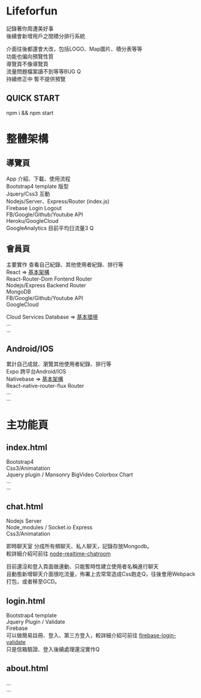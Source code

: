 # Lifeforfun
記錄著你周遭美好事  
後續會新增用戶之間積分排行系統  

介面往後都還會大改，包括LOGO、Map圖片、積分表等等  
功能也偏向預覽性質  
導覽頁不像導覽頁  
流量問題檔案讀不到等等BUG Q  
持續修正中 暫不提供預覽  

## QUICK START  
npm i && npm start   

# 整體架構  
## 導覽頁  
App 介紹、下載、使用流程  
Bootstrap4 template 版型  
Jquery/Css3 互動  
Nodejs/Server、Express/Router (index.js)  
Firebase Login Logout  
FB/Google/Github/Youtube API  
Heroku/GoogleCloud  
GoogleAnalytics 目前平均日流量3 Q  

## 會員頁
主要實作
查看自己紀錄、其他使用者紀錄、排行等  
React => [基本架構](https://github.com/LinX9581/React-Webpack4-babel7)  
React-Router-Dom Fontend Router  
Nodejs/Express Backend Router  
MongoDB  
FB/Google/Github/Youtube API  
GoogleCloud  

Cloud Services Database => [基本環境](https://github.com/LinX9581/Note)  
...  
...  
## Android/IOS
累計自己成就、瀏覽其他使用者紀錄、排行等  
Expo 跨平台Android/IOS  
Nativebase => [基本架構](https://github.com/LinX9581/NativeBaseInit)  
React-native-router-flux Router  
...  
...  
# 主功能頁  
## index.html  
Bootstrap4  
Css3/Animatation  
Jquery plugin / Mansonry BigVideo Colorbox Chart  
...  
...  

## chat.html  
Nodejs Server  
Node_modules / Socket.io Express  
Css3/Animatation  

即時聊天室 分成所有頻聊天、私人聊天，記錄存放Mongodb。    
較詳細介紹可前往 [node-realtime-chatroom](https://github.com/LinX9581/node-realtime-chatroom)  

目前還沒和登入頁面做連動、只能暫時性建立使用者名稱進行聊天  
且動態新增聊天介面很吃流量，佈署上去常常造成Css跑走Q，往後會用Webpack打包，或者移至GCD。  

## login.html
Bootstrap4 template  
Jquery Plugin / Validate  
Firebase  
可以做簡易註冊、登入、第三方登入，較詳細介紹可前往 [firebase-login-validate](https://github.com/LinX9581/firebase-login-validate)  
只是信箱驗證、登入後續處理還沒實作Q  

## about.html
...  
...  
